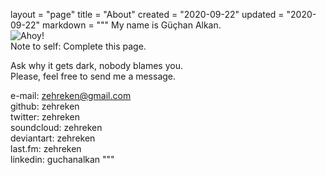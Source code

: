 layout = "page"
title = "About"
created = "2020-09-22"
updated = "2020-09-22"
markdown = """
My name is Güçhan Alkan.  
![Ahoy!](/assets/about/01050034.jpg)  
Note to self: Complete this page.

Ask why it gets dark, nobody blames you.  
Please, feel free to send me a message.  

e-mail: zehreken@gmail.com  
github: zehreken  
twitter: zehreken  
soundcloud: zehreken  
deviantart: zehreken  
last.fm: zehreken  
linkedin: guchanalkan
"""